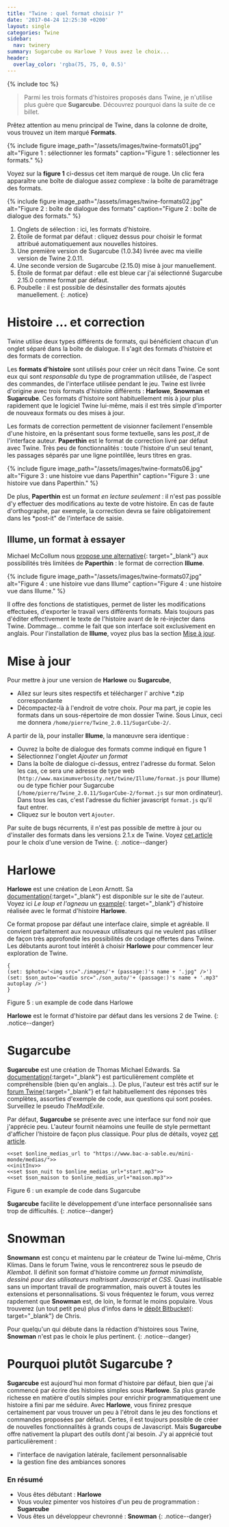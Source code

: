 ```yaml
---
title: "Twine : quel format choisir ?"
date: '2017-04-24 12:25:30 +0200'
layout: single
categories: Twine
sidebar:
  nav: twinery
summary: Sugarcube ou Harlowe ? Vous avez le choix...
header:
  overlay_color: 'rgba(75, 75, 0, 0.5)'
---
```


{% include toc %}

> Parmi les trois formats d'histoires proposés dans Twine, je n'utilise plus guère que **Sugarcube**. Découvrez pourquoi dans la suite de ce billet.

Prêtez attention au menu principal de Twine, dans la colonne de droite, vous trouvez un item marqué **Formats**.

{% include figure image_path="/assets/images/twine-formats01.jpg" alt="Figure 1 : sélectionner les formats" caption="Figure 1 : sélectionner les formats." %}

Voyez sur la **figure 1** ci-dessus cet item marqué de rouge. Un clic fera apparaître une boîte de dialogue assez complexe : la boîte de paramétrage des formats.

{% include figure image_path="/assets/images/twine-formats02.jpg" alt="Figure 2 : boîte de dialogue des formats" caption="Figure 2 : boîte de dialogue des formats." %}

1. Onglets de sélection : ici, les formats d'histoire.
2. Étoile de format par défaut : cliquez dessus pour choisir le format attribué automatiquement aux nouvelles histoires.
3. Une première version de Sugarcube (1.0.34) livrée avec ma vieille version de Twine 2.0.11.
4. Une seconde version de Sugarcube (2.15.0) mise à jour manuellement.
5. Étoile de format par défaut : elle est bleue car j'ai sélectionné Sugarcube 2.15.0 comme format par défaut.
6. Poubelle : il est possible de désinstaller des formats ajoutés manuellement.
{: .notice}

# Histoire ... et correction

Twine utilise deux types différents de formats, qui bénéficient chacun d'un onglet séparé dans la boîte de dialogue. Il s'agit des formats d'histoire et des formats de correction.

Les **formats d'histoire** sont utilisés pour créer un récit dans Twine. Ce sont eux qui sont _responsable_ du type de programmation utilisée, de l'aspect des commandes, de l'interface utilisée pendant le jeu. Twine est livrée d'origine avec trois formats d'histoire différents : **Harlowe**, **Snowman** et **Sugarcube**. Ces formats d'histoire sont habituellement mis à jour plus rapidement que le logiciel Twine lui-même, mais il est très simple d'importer de nouveaux formats ou des mises à jour.

Les formats de correction permettent de visionner facilement l'ensemble d'une histoire, en la présentant sous forme textuelle, sans les _post_it_ de l'interface auteur. **Paperthin** est le format de correction livré par défaut avec Twine. Très peu de fonctionnalités : toute l'histoire d'un seul tenant, les passages séparés par une ligne pointillée, leurs titres en gras.

{% include figure image_path="/assets/images/twine-formats06.jpg" alt="Figure 3 : une histoire vue dans Paperthin" caption="Figure 3 : une histoire vue dans Paperthin." %}

De plus, **Paperthin** est un format _en lecture seulement_ : il n'est pas possible d'y effectuer des modifications au texte de votre histoire. En cas de faute d'orthographe, par exemple, la correction devra se faire obligatoirement dans les *post-it" de l'interface de saisie.

## Illume, un format à essayer

Michael McCollum nous [propose une alternative](http://www.maximumverbosity.net/twine/Illume/){: target="_blank"} aux possibilités très limitées de **Paperthin** : le format de correction **Illume**.

{% include figure image_path="/assets/images/twine-formats07.jpg" alt="Figure 4 : une histoire vue dans Illume" caption="Figure 4 : une histoire vue dans Illume." %}

Il offre des fonctions de statistiques, permet de lister les modifications effectuées, d'exporter le travail vers différents formats. Mais toujours pas d'éditer effectivement le texte de l'histoire avant de le ré-injecter dans Twine. Dommage... comme le fait que son interface soit exclusivement en anglais. Pour l'installation de **Illume**, voyez plus bas la section [Mise à jour](#mise-à-jour).

# Mise à jour

Pour mettre à jour une version de **Harlowe** ou **Sugarcube**,

* Allez sur leurs sites respectifs et télécharger l' archive *.zip correspondante
* Décompactez-là à l'endroit de votre choix. Pour ma part, je copie les formats dans un sous-répertoire de mon dossier Twine. Sous Linux, ceci me donnera `/home/pierre/Twine_2.0.11/SugarCube-2/`.

A partir de là, pour installer **Illume**, la manœuvre sera identique :

* Ouvrez la boîte de dialogue des formats comme indiqué en figure 1
* Sélectionnez l'onglet *Ajouter un format*
* Dans la boîte de dialogue ci-dessus, entrez l'adresse du format. Selon les cas, ce sera une adresse de type web (`http://www.maximumverbosity.net/twine/Illume/format.js` pour Illume) ou de type fichier pour Sugarcube (`/home/pierre/Twine_2.0.11/SugarCube-2/format.js` sur mon ordinateur). Dans tous les cas, c'est l'adresse du fichier javascript `format.js` qu'il faut entrer.
* Cliquez sur le bouton vert `Ajouter`.

Par suite de bugs récurrents, il n'est pas possible de mettre à jour ou d'installer des formats dans les versions 2.1.x de Twine. Voyez [cet article](/twine/twine-quelle-version-choisir/) pour le choix d'une version de Twine.
{: .notice--danger}

# Harlowe

**Harlowe** est une création de Leon Arnott. Sa [documentation](https://twine2.neocities.org/2.html){:target="_blank"} est disponible sur le site de l'auteur. Voyez ici _Le loup et l'agneau_ un [example][9f404067]{: target="_blank"} d'histoire réalisée avec le format d'histoire **Harlowe**.

Ce format propose par défaut une interface claire, simple et agréable. Il convient parfaitement aux nouveaux utilisateurs qui ne veulent pas utiliser de façon très approfondie les possibilités de codage offertes dans Twine. Les débutants auront tout intérêt à choisir **Harlowe** pour commencer leur exploration de Twine.

```
{
(set: $photo='<img src="./images/'+ (passage:)'s name + '.jpg" />')
(set: $son_auto='<audio src="./son_auto/'+ (passage:)'s name + '.mp3" autoplay />')
}
```
<figcaption>Figure 5 : un example de code dans Harlowe</figcaption>


**Harlowe** est le format d'histoire par défaut dans les versions 2 de Twine.
{: .notice--danger}

# Sugarcube
**Sugarcube** est une création de Thomas Michael Edwards. Sa [documentation](http://www.motoslave.net/sugarcube/2/){:target="_blank"} est particulièrement complète et compréhensible (bien qu'en anglais...). De plus, l'auteur est très actif sur le [forum Twine](http://twinery.org/forum/){:target="_blank"} et fait habituellement des réponses très complètes, assorties d'exemple de code, aux questions qui sont posées. Surveillez le pseudo _TheMadExile_.

Par défaut, **Sugarcube** se présente avec une interface sur fond noir que j'apprécie peu. L'auteur fournit néamoins une feuille de style permettant d'afficher l'histoire de façon plus classique. Pour plus de détails, voyez [cet article][aa03e34e].

```
<<set $online_medias_url to "https://www.bac-a-sable.eu/mini-monde/medias/">>
<<initInv>>
<<set $son_nuit to $online_medias_url+"start.mp3">>
<<set $son_maison to $online_medias_url+"maison.mp3">>
```
<figcaption>Figure 6 : un example de code dans Sugarcube</figcaption>

**Sugarcube** facilite le développement d'une interface personnalisée sans trop de difficultés.
{: .notice--danger}

# Snowman
**Snowmann** est conçu et maintenu par le créateur de Twine lui-même, Chris Klimas. Dans le forum Twine, vous le rencontrerez sous le pseudo de *Klembot*. Il définit son format d'histoire comme *un format minimaliste, dessiné pour des utilisateurs maîtrisant Javascript et CSS*.
Quasi inutilisable sans un important travail de programmation, mais ouvert à toutes les extensions et personnalisations. Si vous fréquentez le forum, vous verrez rapdement que **Snowman** est, de loin, le format le moins populaire. Vous trouverez (un tout petit peu) plus d'infos dans le [dépôt Bitbucket](https://bitbucket.org/klembot/snowman-1.4){: target="_blank"} de Chris.

Pour quelqu'un qui débute dans la rédaction d'histoires sous Twine, **Snowman** n'est pas le choix le plus pertinent.
{: .notice--danger}

# Pourquoi plutôt Sugarcube ?

**Sugarcube** est aujourd'hui mon format d'histoire par défaut, bien que j'ai commencé par écrire des histoires simples sous **Harlowe**. Sa plus grande richesse en matière d'outils simples pour enrichir programmatiquement une histoire a fini par me séduire. Avec **Harlowe**, vous finirez presque certainement par vous trouver un peu à l'étroit dans le jeu des fonctions et commandes proposées par défaut. Certes, il est toujours possible de créer de nouvelles fonctionnalités à grands coups de Javascript. Mais **Sugarcube** offre nativement la plupart des outils dont j'ai besoin. J'y ai apprécié tout particulièrement :

* l'interface de navigation latérale, facilement personnalisable
* la gestion fine des ambiances sonores

### En résumé
* Vous êtes débutant : **Harlowe**
* Vous voulez pimenter vos histoires d'un peu de programmation : **Sugarcube**
* Vous êtes un développeur chevronné : **Snowman**
{: .notice--danger}


[9f404067]: https://www.bac-a-sable.eu/agneau/ "Le loup et l'agneau"
[aa03e34e]: /twine/ready-made-css/ "Ready-made CSS"
